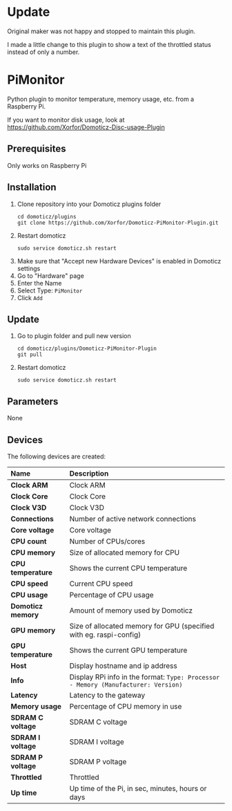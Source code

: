 
# Update
Original maker was not happy and stopped to maintain this plugin.

I made a little change to this plugin to show a text of the throttled status instead of only a number.



# PiMonitor
Python plugin to monitor temperature, memory usage, etc. from a Raspberry Pi.

If you want to monitor disk usage, look at https://github.com/Xorfor/Domoticz-Disc-usage-Plugin

## Prerequisites
Only works on Raspberry Pi

## Installation
1. Clone repository into your Domoticz plugins folder
    ```
    cd domoticz/plugins
    git clone https://github.com/Xorfor/Domoticz-PiMonitor-Plugin.git
    ```
1. Restart domoticz
    ```
    sudo service domoticz.sh restart
    ```
1. Make sure that "Accept new Hardware Devices" is enabled in Domoticz settings
1. Go to "Hardware" page
1. Enter the Name
1. Select Type: `PiMonitor`
1. Click `Add`

## Update
1. Go to plugin folder and pull new version
    ```
    cd domoticz/plugins/Domoticz-PiMonitor-Plugin
    git pull
    ```
1. Restart domoticz
    ```
    sudo service domoticz.sh restart
    ```

## Parameters
None

## Devices
The following devices are created:

| Name                | Description
| :---                | :---
| **Clock ARM**       | Clock ARM
| **Clock Core**      | Clock Core
| **Clock V3D**       | Clock V3D
| **Connections**     | Number of active network connections
| **Core voltage**    | Core voltage
| **CPU count**       | Number of CPUs/cores
| **CPU memory**      | Size of allocated memory for CPU
| **CPU temperature** | Shows the current CPU temperature
| **CPU speed**       | Current CPU speed
| **CPU usage**       | Percentage of CPU usage
| **Domoticz memory** | Amount of memory used by Domoticz
| **GPU memory**      | Size of allocated memory for GPU (specified with eg. raspi-config)
| **GPU temperature** | Shows the current GPU temperature
| **Host**            | Display hostname and ip address
| **Info**            | Display RPi info in the format: `Type: Processor - Memory (Manufacturer: Version)`
| **Latency**         | Latency to the gateway
| **Memory usage**    | Percentage of CPU memory in use
| **SDRAM C voltage** | SDRAM C voltage
| **SDRAM I voltage** | SDRAM I voltage
| **SDRAM P voltage** | SDRAM P voltage
| **Throttled**       | Throttled
| **Up time**         | Up time of the Pi, in sec, minutes, hours or days

